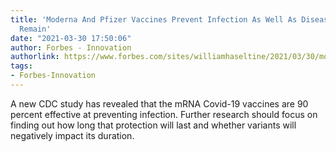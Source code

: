```yaml
---
title: 'Moderna And Pfizer Vaccines Prevent Infection As Well As Disease: Key Questions
  Remain'
date: "2021-03-30 17:50:06"
author: Forbes - Innovation
authorlink: https://www.forbes.com/sites/williamhaseltine/2021/03/30/moderna-and-pfizer-vaccines-prevent-infection-as-well-as-disease-key-questions-remain/
tags:
- Forbes-Innovation
---
```

A new CDC study has revealed that the mRNA Covid-19 vaccines are 90 percent effective at preventing infection. Further research should focus on finding out how long that protection will last and whether variants will negatively impact its duration.